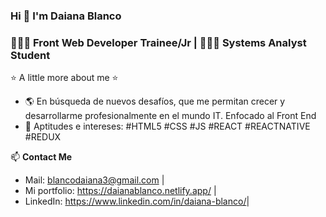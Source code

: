 ### Hi 👋  I'm Daiana Blanco 

### 👩🏻‍💻 Front Web Developer Trainee/Jr | 👩🏻‍🎓 Systems Analyst Student 

⭐️ A little more about me ⭐️ 
- 🌎 En búsqueda de nuevos desafíos, que me permitan crecer y desarrollarme profesionalmente en el mundo IT. Enfocado al Front End 
- 🚀 Aptitudes e intereses: #HTML5 #CSS #JS #REACT #REACTNATIVE #REDUX

📫 **Contact Me**
- Mail: blancodaiana3@gmail.com |
- Mi portfolio: https://daianablanco.netlify.app/ |
- LinkedIn: <https://www.linkedin.com/in/daiana-blanco/>|




